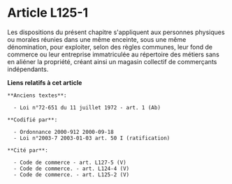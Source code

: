 # Article L125-1

Les dispositions du présent chapitre s'appliquent aux personnes physiques ou morales réunies dans une même enceinte, sous une
même dénomination, pour exploiter, selon des règles communes, leur fond de commerce ou leur entreprise immatriculée au
répertoire des métiers sans en aliéner la propriété, créant ainsi un magasin collectif de commerçants indépendants.

**Liens relatifs à cet article**

	**Anciens textes**:

	  - Loi n°72-651 du 11 juillet 1972 - art. 1 (Ab)

	**Codifié par**:

	  - Ordonnance 2000-912 2000-09-18
	  - Loi n°2003-7 2003-01-03 art. 50 I (ratification)

	**Cité par**:

	  - Code de commerce - art. L127-5 (V)
	  - Code de commerce. - art. L124-4 (V)
	  - Code de commerce. - art. L125-2 (V)
